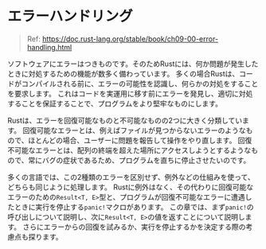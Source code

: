 # エラーハンドリング

> Ref: https://doc.rust-lang.org/stable/book/ch09-00-error-handling.html

ソフトウェアにエラーはつきものです。そのためRustには、何か問題が発生したときに対処するための機能が数多く備わっています。
多くの場合Rustは、コードがコンパイルされる前に、エラーの可能性を認識し、何らかの対処をすることを要求します。
これはコードを実運用に移す前にエラーを発見し、適切に対処することを保証することで、プログラムをより堅牢なものにします。

Rustは、エラーを回復可能なものと不可能なものの2つに大きく分類しています。
回復可能なエラーとは、例えばファイルが見つからないエラーのようなもので、ほとんどの場合、ユーザーに問題を報告して操作をやり直します。
回復不可能なエラーとは、配列の終端を超えた場所にアクセスしようとするようなもので、常にバグの症状であるため、プログラムを直ちに停止させたいのです。

多くの言語では、この2種類のエラーを区別せず、例外などの仕組みを使って、どちらも同じように処理します。
Rustに例外はなく、その代わりに回復可能なエラーのための`Result<T, E>`型と、プログラムが回復不可能なエラーに遭遇したときに実行を停止する`panic!`マクロがあります。
この章では、まず`panic!`の呼び出しについて説明し、次に`Result<T, E>`の値を返すことについて説明します。
さらにエラーからの回復を試みるか、実行を停止するかを決定する際の考慮点も探ります。
